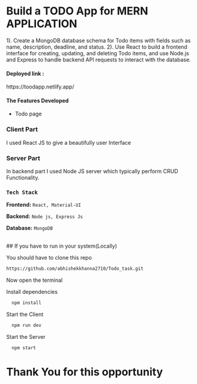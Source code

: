 # Build a TODO App for MERN APPLICATION

1). Create a MongoDB database schema for Todo items with fields such as name, description, deadline, and status.
2). Use React to build a frontend interface for creating, updating, and deleting Todo items, and use Node.js and Express to handle backend API requests to interact with the database.

<h4>Deployed link : </h4>
https://toodapp.netlify.app/
</br>


<h4>The Features Developed </h4>

 <ul>
   <li>Todo page  </li>
 </ul>

### Client Part
I used React JS to give a beautifully user Interface

### Server Part
In backend part I used Node JS server which typically perform CRUD Functionality.
<br />

### `Tech Stack`

**Frontend:** `React, Material-UI`

**Backend:** `Node js, Express Js`

**Database:** `MongoDB`

<br />
## If you have to run in your system(Locally)

You should have to clone this repo

```bash
https://github.com/abhishekkhanna2710/Todo_task.git
```

Now open the terminal

Install dependencies

```bash
  npm install
```

Start the Client

```bash
  npm run dev
```

Start the Server

```bash
  npm start
```


<h1>Thank You for this opportunity</h1>


